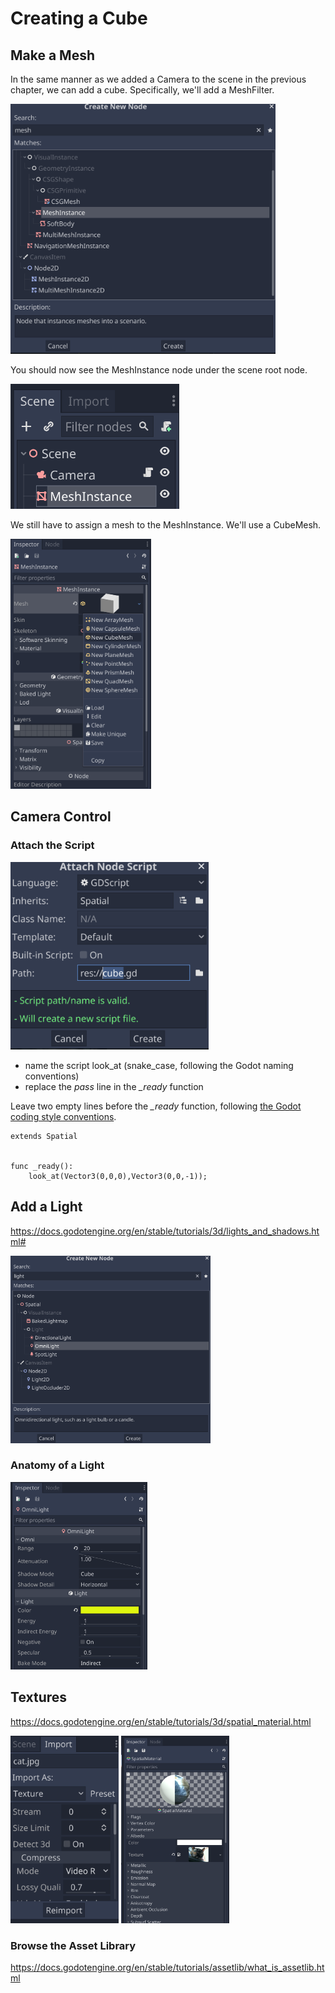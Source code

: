 # Creating a Cube

## Make a Mesh

In the same manner as we added a Camera to the scene in the previous chapter, we can add a cube. Specifically, we'll add a MeshFilter.

<img src="images/createmesh.png" height="400">

You should now see the MeshInstance node under the scene root node.

<img src="images/meshinstancescene.png" height="200">

We still have to assign a mesh to the MeshInstance. We'll use a CubeMesh.

<img src="images/meshinstancemesh.png" height="400">



## Camera Control

### Attach the Script

<img src="images/attachscript.png" height="300">

- name the script look_at (snake_case, following the Godot naming conventions)
- replace the *pass* line in the *_ready* function

Leave two empty lines before the *_ready* function, following [the Godot coding style conventions](https://docs.godotengine.org/en/stable/getting_started/workflow/project_setup/project_organization.html#style-guide).

```gdscript
extends Spatial


func _ready():
	look_at(Vector3(0,0,0),Vector3(0,0,-1));
```

## Add a Light

https://docs.godotengine.org/en/stable/tutorials/3d/lights_and_shadows.html#

<img src="images/createlight.png" height="300">

### Anatomy of a Light

<img src="images/light.png" height="300">

## Textures

https://docs.godotengine.org/en/stable/tutorials/3d/spatial_material.html

<img src="images/textureimport.png" height="300">

<img src="images/materialtexture.png" height="300">

### Browse the Asset Library

https://docs.godotengine.org/en/stable/tutorials/assetlib/what_is_assetlib.html


